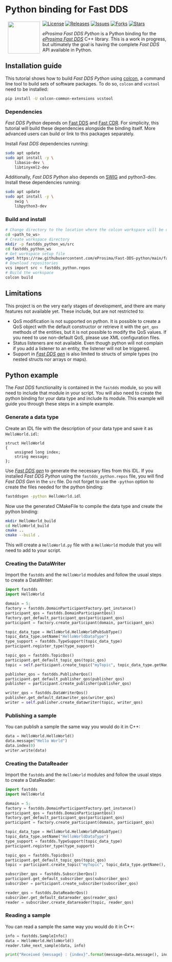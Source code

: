# Python binding for Fast DDS

<a href="http://www.eprosima.com"><img src="https://encrypted-tbn3.gstatic.com/images?q=tbn:ANd9GcSd0PDlVz1U_7MgdTe0FRIWD0Jc9_YH-gGi0ZpLkr-qgCI6ZEoJZ5GBqQ" align="left" hspace="8" vspace="2" width="100" height="100" ></a>

[![License](https://img.shields.io/github/license/eProsima/Fast-DDS-python.svg)](https://opensource.org/licenses/Apache-2.0)
[![Releases](https://img.shields.io/github/v/release/eProsima/Fast-DDS-python?sort=semver)](https://github.com/eProsima/Fast-DDS-python/releases)
[![Issues](https://img.shields.io/github/issues/eProsima/Fast-DDS-python.svg)](https://github.com/eProsima/Fast-DDS-python/issues)
[![Forks](https://img.shields.io/github/forks/eProsima/Fast-DDS-python.svg)](https://github.com/eProsima/Fast-DDS-python/network/members)
[![Stars](https://img.shields.io/github/stars/eProsima/Fast-DDS-python.svg)](https://github.com/eProsima/Fast-DDS-python/stargazers)


*eProsima Fast DDS Python* is a Python binding for the [*eProsima Fast DDS*](https://github.com/eProsima/Fast-DDS) C++ library. This is a work in progress, but ultimately the goal is having the complete *Fast DDS* API available in Python.

## Installation guide

This tutorial shows how to build *Fast DDS Python* using [colcon](https://colcon.readthedocs.io), a command line tool to build sets of software packages.
To do so, `colcon` and `vcstool` need to be installed:

```bash
pip install -U colcon-common-extensions vcstool
```

### Dependencies

*Fast DDS Python* depends on [Fast DDS](https://github.com/eProsima/Fast-DDS) and [Fast CDR](https://github.com/eProsima/Fast-CDR).
For simplicity, this tutorial will build these dependencies alongside the binding itself.
More advanced users can build or link to this packages separately.

Install *Fast DDS* dependencies running:

```bash
sudo apt update
sudo apt install -y \
    libasio-dev \
    libtinyxml2-dev
```

Additionally, *Fast DDS Python* also depends on [SWIG](http://www.swig.org/) and python3-dev. Install these dependencies running:
```bash
sudo apt update
sudo apt install -y \
    swig \
    libpython3-dev
```

### Build and install

```bash
# Change directory to the location where the colcon workspace will be created
cd <path_to_ws>
# Create workspace directory
mkdir -p fastdds_python_ws/src
cd fastdds_python_ws
# Get workspace setup file
wget https://raw.githubusercontent.com/eProsima/Fast-DDS-python/main/fastdds_python.repos
# Download repositories
vcs import src < fastdds_python.repos
# Build the workspace
colcon build
```

## Limitations

This project is on the very early stages of development, and there are many features not available yet. These include, but are not restricted to:

* QoS modification is not supported on python. It is possible to create a QoS object with the default constructor
  or retrieve it with the `get_qos` methods of the entities, but it is not possible to modify the QoS values.
  If you need to use non-default QoS, please use XML configuration files.
* Status listeners are not available. Even though python will not complain if you add a listener to an entity, the listener will not be triggered.
* Support in [*Fast DDS gen*](https://fast-dds.docs.eprosima.com/en/latest/fastddsgen/usage/usage.html) is also limited to structs of simple types (no nested structs nor arrays or maps).


## Python example

The *Fast DDS* functionality is contained in the `fastdds` module, so you will need to include that module in your script. You will also need to create the python binding for your data type and include its module. This example will guide you through these steps in a simple example.

### Generate a data type

Create an IDL file with the description of your data type and save it as `HelloWorld.idl`:

```
struct HelloWorld
{
	unsigned long index;
	string message;
};
```

Use [*Fast DDS gen*](https://fast-dds.docs.eprosima.com/en/latest/fastddsgen/usage/usage.html) to generate the necessary files from this IDL. If you installed *Fast DDS Python* using the `fastdds_python.repos` file, you will find *Fast DDS Gen* in the `src` file. Do not forget to use the `-python` option to create the files needed for the python binding:

```bash
fastddsgen -python HelloWorld.idl
```

Now use the generated CMakeFile to compile the data type and create the python binding:

```bash
mkdir HelloWorld_build
cd HelloWorld_build
cmake ..
cmake --build .
```

This will create a `HelloWorld.py` file with a `HelloWorld` module that you will need to add to your script.

### Creating the DataWriter

Import the `fastdds` and the `HelloWorld` modules and follow the usual steps to create a DataWriter:

```python
import fastdds
import HelloWorld

domain = 5;
factory = fastdds.DomainParticipantFactory.get_instance()
participant_qos = fastdds.DomainParticipantQos()
factory.get_default_participant_qos(participant_qos)
participant = factory.create_participant(domain, participant_qos)

topic_data_type = HelloWorld.HelloWorldPubSubType()
topic_data_type.setName("HelloWorldDataType")
type_support = fastdds.TypeSupport(topic_data_type)
participant.register_type(type_support)

topic_qos = fastdds.TopicQos()
participant.get_default_topic_qos(topic_qos)
topic = self.participant.create_topic("myTopic", topic_data_type.getName(), topic_qos)

publisher_qos = fastdds.PublisherQos()
participant.get_default_publisher_qos(publisher_qos)
publisher = participant.create_publisher(publisher_qos)

writer_qos = fastdds.DataWriterQos()
publisher.get_default_datawriter_qos(writer_qos)
writer = self.publisher.create_datawriter(topic, writer_qos)
```

### Publishing a sample

You can publish a sample the same way you would do it in C++:

```python
data = HelloWorld.HelloWorld()
data.message("Hello World")
data.index(0)
writer.write(data)
```

### Creating the DataReader

Import the `fastdds` and the `HelloWorld` modules and follow the usual steps to create a DataReader:

```python
import fastdds
import HelloWorld

domain = 5;
factory = fastdds.DomainParticipantFactory.get_instance()
participant_qos = fastdds.DomainParticipantQos()
factory.get_default_participant_qos(participant_qos)
participant = factory.create_participant(domain, participant_qos)

topic_data_type = HelloWorld.HelloWorldPubSubType()
topic_data_type.setName("HelloWorldDataType")
type_support = fastdds.TypeSupport(topic_data_type)
participant.register_type(type_support)

topic_qos = fastdds.TopicQos()
participant.get_default_topic_qos(topic_qos)
topic = participant.create_topic("myTopic", topic_data_type.getName(), topic_qos)

subscriber_qos = fastdds.SubscriberQos()
participant.get_default_subscriber_qos(subscriber_qos)
subscriber = participant.create_subscriber(subscriber_qos)

reader_qos = fastdds.DataReaderQos()
subscriber.get_default_datareader_qos(reader_qos)
reader = subscriber.create_datareader(topic, reader_qos)
```

### Reading a sample

You can read a sample the same way you would do it in C++:

```python
info = fastdds.SampleInfo()
data = HelloWorld.HelloWorld()
reader.take_next_sample(data, info)

print("Received {message} : {index}".format(message=data.message(), index=data.index()))
```


